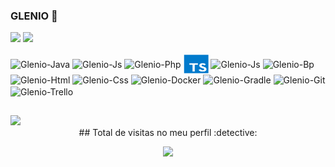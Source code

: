 ### GLENIO 👋

<div>
    <img height="170em" src="https://github-readme-stats.vercel.app/api?username=glenio-juste&hide=contribs&amp;show_icons=true&amp;theme=dark&amp;include_all_commits=true&amp;count_private=true" style="max-width: 100%;" />    
   <img height="170em" src="https://github-readme-stats.vercel.app/api/top-langs?username=glenio-juste&layout=compact&amp;langs_count=7&amp;theme=dark" /> 
</div>


<div style="display: inline_block" ><br>
  
  <img align="center" alt="Glenio-Java" height="30" width="30" src="https://cdn.jsdelivr.net/gh/devicons/devicon/icons/spring/spring-original.svg" />
  <img align="center" alt="Glenio-Js" height="30" width="40" src="https://cdn.jsdelivr.net/gh/devicons/devicon/icons/java/java-original.svg" />    
  <img align="center" alt="Glenio-Php" height="30" width="40" src="https://cdn.jsdelivr.net/gh/devicons/devicon/icons/php/php-original.svg" />
  <img align="center" alt="Glenio-Ts" height="30" width="40" src="https://raw.githubusercontent.com/devicons/devicon/master/icons/typescript/typescript-plain.svg">
  <img align="center" alt="Glenio-Js" height="30" width="40" src="https://cdn.jsdelivr.net/gh/devicons/devicon/icons/javascript/javascript-original.svg" />     
  <img align="center" alt="Glenio-Bp" height="30" width="40" src="https://cdn.jsdelivr.net/gh/devicons/devicon/icons/bootstrap/bootstrap-original.svg" />  
  <img align="center" alt="Glenio-Html" height="30" width="40" src="https://cdn.jsdelivr.net/gh/devicons/devicon/icons/html5/html5-original.svg" />  
  <img align="center" alt="Glenio-Css" height="30" width="40" src="https://cdn.jsdelivr.net/gh/devicons/devicon/icons/css3/css3-original.svg" />    
  <img align="center" alt="Glenio-Docker" height="30" width="40" src="https://cdn.jsdelivr.net/gh/devicons/devicon/icons/docker/docker-original.svg" />
  <img align="center" alt="Glenio-Gradle" height="30" width="40" src="https://cdn.jsdelivr.net/gh/devicons/devicon/icons/gradle/gradle-plain.svg" /> 
  <img align="center" alt="Glenio-Git" height="30" width="40" src="https://cdn.jsdelivr.net/gh/devicons/devicon/icons/git/git-original.svg" />
  <img align="center" alt="Glenio-Trello" height="30" width="40" src="https://cdn.jsdelivr.net/gh/devicons/devicon/icons/trello/trello-plain.svg" />
  
  <!--
  <img align="center" alt="Glenio-Aj" height="30" width="40" src="https://cdn.jsdelivr.net/gh/devicons/devicon/icons/angularjs/angularjs-original.svg" />
  <img align="center" alt="Glenio-Jq" height="30" width="40" src="https://cdn.jsdelivr.net/gh/devicons/devicon/icons/jquery/jquery-original.svg" />  
  -->
  
</div>

##

<div>
  <a href="https://www.linkedin.com/in/glenio-juste/" target="_blank"><img src="https://img.shields.io/badge/LinkedIn-0077B5?style=for-the-badge&logo=linkedin&logoColor=white"  target="_blank"></a>
<!--    
  <a href="mailto:glenio.juste@gmail.com" target="_blank"><img src="https://img.shields.io/badge/Gmail-D14836?style=for-the-badge&logo=gmail&logoColor=white"  target="_blank"></a>
-->
</div>


<div align="center">
 ## Total de visitas no meu perfil :detective: <br>
 <p align="center"> 
   <img alingn="center" src="https://profile-counter.glitch.me/glenio-juste/count.svg" />
 </p>
</div>

